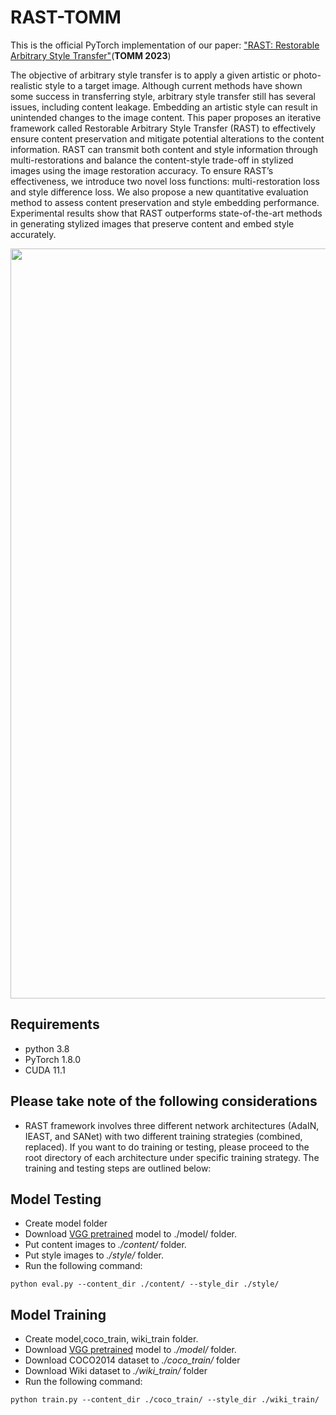 # RAST-TOMM

This is the official PyTorch implementation of our paper: 
["RAST: Restorable Arbitrary Style Transfer"](https://dl.acm.org/doi/abs/10.1145/3638770)(**TOMM 2023**)   



The objective of arbitrary style transfer is to apply a given artistic or photo-realistic style to a target image. Although current methods have shown some success in transferring style, arbitrary style transfer still has several issues, including content leakage. Embedding an artistic style can result in unintended changes to the image content. This paper proposes an iterative framework called Restorable Arbitrary Style Transfer (RAST) to effectively ensure content preservation and mitigate potential alterations to the content information. RAST can transmit both content and style information through multi-restorations and balance the content-style trade-off in stylized images using the image restoration accuracy. To ensure RAST’s effectiveness, we introduce two novel loss functions: multi-restoration loss and style difference loss. We also propose a new quantitative evaluation method to assess content preservation and style embedding performance. Experimental results show that RAST outperforms state-of-the-art methods in generating stylized images that preserve content and embed style accurately.

<div align=center>
<img src="https://github.com/xudongLi-Alex/RAST/blob/main/pic.png" width="1200" alt="Pipeline"/><br/>
</div>


## Requirements  
- python 3.8
- PyTorch 1.8.0
- CUDA 11.1


## Please take note of the following considerations
- RAST framework involves three different network architectures (AdaIN, IEAST, and SANet) with two different training strategies (combined, replaced). If you want to do training or testing, please proceed to the root directory of each architecture under specific training strategy. The training and testing steps are outlined below:

## Model Testing
- Create model folder
- Download [VGG pretrained](https://drive.google.com/file/d/1cI6ubAziMdOsSJZEvfofW-iCtnCmsONL/view?usp=share_link) model to ./model/ folder.
- Put content images to *./content/* folder.
- Put style images to *./style/* folder.
- Run the following command:
```
python eval.py --content_dir ./content/ --style_dir ./style/
```
## Model Training
- Create model,coco_train, wiki_train folder.
- Download [VGG pretrained](https://drive.google.com/file/d/1cI6ubAziMdOsSJZEvfofW-iCtnCmsONL/view?usp=share_link) model to *./model/* folder.
- Download COCO2014 dataset to *./coco_train/* folder
- Download Wiki dataset to *./wiki_train/* folder
- Run the following command:
```
python train.py --content_dir ./coco_train/ --style_dir ./wiki_train/
```
